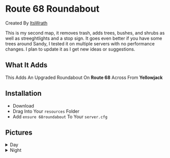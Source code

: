 # Route 68 Roundabout
Created By [ItsWrath](https://github.com/ItsWrath/panormaconstruction/new/main?readme=1)

This is my second map, it removes trash, adds trees, bushes, and shrubs as well as streeghtlights and a stop sign. It goes even better if you have some trees around Sandy, I tested it on multiple servers with no performance changes. I plan to update it as I get new ideas or suggestions.
## What It Adds
This Adds An Upgraded Roundabout On **Route 68** Across From **Yellowjack**

## Installation
- Download
- Drag Into Your `resources` Folder
- Add ``ensure 68roundabout`` To Your `server.cfg`

## Pictures
<details>
           <summary>Day</summary>
           [picture alt](https://imgur.com/3u8sykx)
           [picture alt](http://via.placeholder.com/200x150)
           [picture alt](http://via.placeholder.com/200x150 "Title is optional")
           [picture alt](http://via.placeholder.com/200x150 "Title is optional")
         </details>
<details>
           <summary>Night</summary>
           [picture alt](http://via.placeholder.com/200x150 "Title is optional")
           [picture alt](http://via.placeholder.com/200x150 "Title is optional")
           [picture alt](http://via.placeholder.com/200x150 "Title is optional")
           [picture alt](http://via.placeholder.com/200x150 "Title is optional")
         </details>
